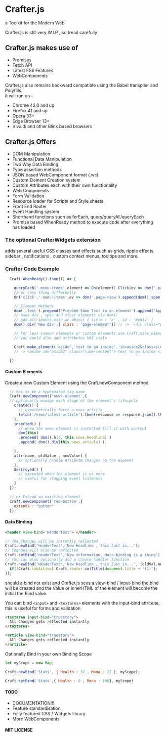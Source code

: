 # Crafter.js
a Toolkit for the Modern Web

Crafter.js is still very W.I.P , so tread carefully

## Crafter.js makes use of
- Promises
- Fetch API
- Latest ES6 Features
- WebComponents

Crafter.js also remains backward compatible using the Babel transpiler and Polyfills.     
it will run on -
* Chrome 43.0 and up
* Firefox 41 and up
* Opera 33+
* Edge Browser 13+
* Vivaldi and other Blink based browsers

## Crafter.js Offers
- DOM Manipulation
- Functional Data Manipulation
- Two Way Data Binding
- Type assertion methods
- JSON based WebComponent format (.wc)
- Custom Element Creation system
- Custom Attributes each with their own functionality
- Web Components
- Form Validation
- Resource loader for Scripts and Style sheets
- Front End Router
- Event Handling system
- Shorthand functions such as forEach, query/queryAll/queryEach
- Promise based WhenReady method to execute code after everything has loaded

### The optional CrafterWidgets extension
 adds several useful CSS classes and effects such as grids, ripple effects, sidebar , notifications , custom context menus,
 tooltips and more.

### Crafter Code Example

```javascript
  Craft.WhenReady().then(() => {

    queryEach('.menu-items',element => On(element).Click(ev => dom('.page-view').append(dom().span('Hello!')));
    // or same thing differently
    On('click','.menu-items',ev => dom('.page-view').append(dom().span('Hello!'));

    // Element Methods
    dom('.text').prepend('Prepend Some Text to an element').append('Append Text to Same Element');
    // make div , span and other elements via dom()
    // add attributes with an object { title : 'x' , id : 'mydiv' }
    dom().div('New div',{ class : 'page-element'}) // -> `<div class="page-element">New div</div>`

    // for less common elements or custom elements use Craft.make_element
    // you could also add attributes URI style

    Craft.make_element('aside','text to go inside','id=aside2&class=side-content',true)
    // -> <aside id="aside2" class="side-content"> text to go inside </aside>

  })
```
#### Custom Elements
Create a new Custom Element using the Craft.newComponent method
```javascript
  // has to be a hyphenated tag name
  Craft.newComponent('news-element',{
  // optionally manage each stage of the element's lifecycle
    created() {
      // hypothetically fetch a news article
      fetch('/news/latest-article').then(response => response.json().then(news => this.news = news));
    },
    inserted() {
      // when the news-element is insterted fill it with content
      dom(this)
      .prepend( dom().h(3, this.news.headline) )
      .append( dom().div(this.news.article) );

    },
    attr(name, oldValue , newValue) {
      // optionally handle Attibute changes on the element
    },
    destroyed() {
      // executed when the element is no more
      // useful for stopping event listeners
    }
  });

  // or Extend an existing element
  Craft.newComponent('red-button',{
    extends : "button"
  });

```

#### Data Binding

```html
<header view-bind='HeaderText'> </header>
```

```javascript
// The Changes will be instantly reflected
Craft.newBind('HeaderText','New Headline , this Just in...');
// Changes will also be reflected
Craft.setBind('HeaderText','New information, data-binding is a thing');
// You can also optionally add a chance handler function
Craft.newBind('HeaderText','New Headline , this Just in...', (oldVal,newVal) => {
  if(!Craft.tabActive) Craft.router.setTitle(document.title + '(1)');
});
```
should a bind not exist and Crafter.js sees a view-bind / input-bind the bind will be created
and the Value or innerHTML of the element will become the initial the Bind value.

You can bind `<input>` and `<textarea>` elements with the input-bind attribute,
this is useful for forms and validation

```html
<textarea input-bind="truestory">  
  All Changes gets reflected instantly
</textarea>

<article view-bind="truestory">
  All Changes gets reflected instantly
</article>

```
Optionally Bind in your own Binding Scope
```javascript
let myScope = new Map;

Craft.newBind('Stats', { Health : 32 , Mana : 22 }, myScope);

Craft.setBind('Stats',{ Health : 0 , Mana : 100}, myScope)

```

#### TODO
- DOCUMENTATION!!!
- Feature standardisation
- Fully featured CSS / Widgets library
- More WebComponents

#### MIT LICENSE
